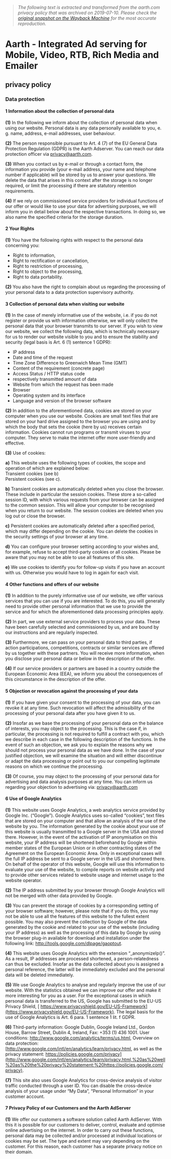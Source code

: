 > *The following text is extracted and transformed from the aarth.com privacy policy that was archived on 2019-07-10. Please check the [original snapshot on the Wayback Machine](https://web.archive.org/web/20190710145933id_/http%3A//aarth.com/privacy_policy.php) for the most accurate reproduction.*

# Aarth - Integrated Ad serving for Mobile, Video, RTB, Rich Media and Emailer

## privacy **policy**

### Data protection

#### 1 Information about the collection of personal data

**(1)** In the following we inform about the collection of personal data when using our website. Personal data is any data personally available to you, e. g. name, address, e-mail addresses, user behaviour.

**(2)** The person responsible pursuant to Art. 4 (7) of the EU General Data Protection Regulation (GDPR) is the Aarth Adserver. You can reach our data protection officer via [privacy@aarth.com](mailto:privacy@aarth.com).

**(3)** When you contact us by e-mail or through a contact form, the information you provide (your e-mail address, your name and telephone number if applicable) will be stored by us to answer your questions. We delete the data that arises in this context after the storage is no longer required, or limit the processing if there are statutory retention requirements.

**(4)** If we rely on commissioned service providers for individual functions of our offer or would like to use your data for advertising purposes, we will inform you in detail below about the respective transactions. In doing so, we also name the specified criteria for the storage duration.

#### 2 Your Rights

**(1)** You have the following rights with respect to the personal data concerning you:

  * Right to information,
  * Right to rectification or cancellation,
  * Right to restriction of processing,
  * Right to object to the processing,
  * Right to data portability.



**(2)** You also have the right to complain about us regarding the processing of your personal data to a data protection supervisory authority. 

#### 3 Collection of personal data when visiting our website

**(1)** In the case of merely informative use of the website, i.e. if you do not register or provide us with information otherwise, we will only collect the personal data that your browser transmits to our server. If you wish to view our website, we collect the following data, which is technically necessary for us to render our website visible to you and to ensure the stability and security (legal basis is Art. 6 (1) sentence 1 GDPR):

  * IP address
  * Date and time of the request
  * Time Zone Difference to Greenwich Mean Time (GMT)
  * Content of the requirement (concrete page)
  * Access Status / HTTP status code
  * respectively transmitted amount of data
  * Website from which the request has been made
  * Browser
  * Operating system and its interface
  * Language and version of the browser software



**(2)** In addition to the aforementioned data, cookies are stored on your computer when you use our website. Cookies are small text files that are stored on your hard drive assigned to the browser you are using and by which the body that sets the cookie (here by us) receives certain information. Cookies cannot run programs or transmit viruses to your computer. They serve to make the internet offer more user-friendly and effective.

**(3)** Use of cookies:

**a)** This website uses the following types of cookies, the scope and operation of which are explained below:  
Transient cookies (see b)  
Persistent cookies (see c).  


**b)** Transient cookies are automatically deleted when you close the browser. These include in particular the session cookies. These store a so-called session ID, with which various requests from your browser can be assigned to the common session. This will allow your computer to be recognised when you return to our website. The session cookies are deleted when you log out or close the browser.

**c)** Persistent cookies are automatically deleted after a specified period, which may differ depending on the cookie. You can delete the cookies in the security settings of your browser at any time.

**d)** You can configure your browser setting according to your wishes and, for example, refuse to accept third-party cookies or all cookies. Please be aware that you may not be able to use all features of this site.

**e)** We use cookies to identify you for follow-up visits if you have an account with us. Otherwise you would have to log in again for each visit.

#### 4 Other functions and offers of our website

**(1)** In addition to the purely informative use of our website, we offer various services that you can use if you are interested. To do this, you will generally need to provide other personal information that we use to provide the service and for which the aforementioned data processing principles apply.

**(2)** In part, we use external service providers to process your data. These have been carefully selected and commissioned by us, and are bound by our instructions and are regularly inspected.

**(3)** Furthermore, we can pass on your personal data to third parties, if action participations, competitions, contracts or similar services are offered by us together with these partners. You will receive more information, when you disclose your personal data or below in the description of the offer.

**(4)** If our service providers or partners are based in a country outside the European Economic Area (EEA), we inform you about the consequences of this circumstance in the description of the offer. 

#### 5 Objection or revocation against the processing of your data

**(1)** If you have given your consent to the processing of your data, you can revoke it at any time. Such revocation will affect the admissibility of the processing of your personal data after you have given it to us.

**(2)** Insofar as we base the processing of your personal data on the balance of interests, you may object to the processing. This is the case if, in particular, the processing is not required to fulfill a contract with you, which we describe in each case in the following description of the functions. In the event of such an objection, we ask you to explain the reasons why we should not process your personal data as we have done. In the case of your justified objection, we will examine the situation and will either discontinue or adapt the data processing or point out to you our compelling legitimate reasons on which we continue the processing.

**(3)** Of course, you may object to the processing of your personal data for advertising and data analysis purposes at any time. You can inform us regarding your objection to advertising via: [privacy@aarth.com](mailto:privacy@aarth.com)

#### 6 Use of Google Analytics

**(1)** This website uses Google Analytics, a web analytics service provided by Google Inc. (“Google”). Google Analytics uses so-called “cookies”, text files that are stored on your computer and that allow an analysis of the use of the website by you. The information generated by the cookie about your use of this website is usually transmitted to a Google server in the USA and stored there. However, in the event of the activation of IP anonymisation on this website, your IP address will be shortened beforehand by Google within member states of the European Union or in other contracting states of the Agreement on the European Economic Area. Only in exceptional cases will the full IP address be sent to a Google server in the US and shortened there. On behalf of the operator of this website, Google will use this information to evaluate your use of the website, to compile reports on website activity and to provide other services related to website usage and internet usage to the website operator.

**(2)** The IP address submitted by your browser through Google Analytics will not be merged with other data provided by Google.

**(3)** You can prevent the storage of cookies by a corresponding setting of your browser software; however, please note that if you do this, you may not be able to use all the features of this website to the fullest extent possible. You may also prevent the collection by Google of the data generated by the cookie and related to your use of the website (including your IP address) as well as the processing of this data by Google by using the browser plug-in available for download and installation under the following link: <http://tools.google.com/dlpage/gaoptout>. 

**(4)** This website uses Google Analytics with the extension “_anonymizeIp()”. As a result, IP addresses are processed shortened, a person-relatedness can thus be excluded. Insofar as the data collected about you is assigned a personal reference, the latter will be immediately excluded and the personal data will be deleted immediately.

**(5)** We use Google Analytics to analyse and regularly improve the use of our website. With the statistics obtained we can improve our offer and make it more interesting for you as a user. For the exceptional cases in which personal data is transferred to the US, Google has submitted to the EU-US Privacy Shield, [ https://www.privacyshield.gov/EU-US-Framework](https://www.privacyshield.gov/EU-US-Framework). The legal basis for the use of Google Analytics is Art. 6 para. 1 sentence 1 lit. f GDPR.

**(6)** Third-party information: Google Dublin, Google Ireland Ltd., Gordon House, Barrow Street, Dublin 4, Ireland, Fax: +353 (1) 436 1001. User conditions: http://www.google.com/analytics/terms/us.html, Overview on data protection: [http://www.google.com/intl/en/analytics/learn/privacy.html, as well as the privacy statement: https://policies.google.com/privacy](http://www.google.com/intl/en/analytics/learn/privacy.html,%20as%20well%20as%20the%20privacy%20statement:%20https://policies.google.com/privacy).

**(7)** This site also uses Google Analytics for cross-device analysis of visitor traffic conducted through a user ID. You can disable the cross-device analysis of your usage under “My Data”, “Personal Information” in your customer account.

#### 7 Privacy Policy of our Customers and the Aarth AdServer

**(1)** We offer our customers a software solution called Aarth AdServer. With this it is possible for our customers to deliver, control, evaluate and optimise online advertising on the internet. In order to carry out these functions, personal data may be collected and/or processed at individual locations or cookies may be set. The type and extent may vary depending on the customer. For this reason, each customer has a separate privacy notice on their domain.
